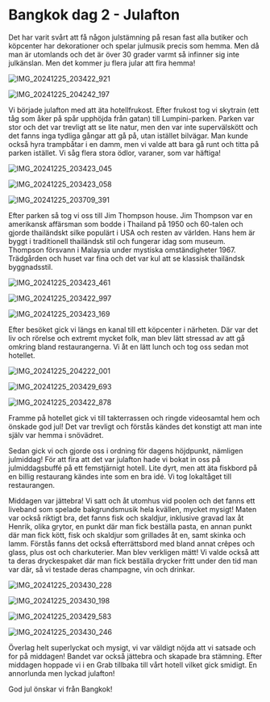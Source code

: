 # Bangkok dag 2 - Julafton

Det har varit svårt att få någon julstämning på resan fast alla butiker och köpcenter har dekorationer och spelar julmusik precis som hemma. Men då man är utomlands och det är över 30 grader varmt så infinner sig inte julkänslan. Men det kommer ju flera jular att fira hemma! 

![IMG_20241225_203422_921](https://github.com/user-attachments/assets/1aa78847-4efb-42ee-b36e-c98fdb752cfc)

![IMG_20241225_204242_197](https://github.com/user-attachments/assets/4cc56d89-7522-4007-a991-690e71782858)



Vi började julafton med att äta hotellfrukost. Efter frukost tog vi skytrain (ett tåg som åker på spår upphöjda från gatan) till Lumpini-parken. Parken var stor och det var trevligt att se lite natur, men den var inte supervälskött och det fanns inga tydliga gångar att gå på, utan istället bilvägar. Man kunde också hyra trampbåtar i en damm, men vi valde att bara gå runt och titta på parken istället. Vi såg flera stora ödlor, varaner, som var häftiga! 

![IMG_20241225_203423_045](https://github.com/user-attachments/assets/5261cfd7-bf51-4cc7-b41d-dcee426ef969)


![IMG_20241225_203423_058](https://github.com/user-attachments/assets/9c8238ed-762f-477b-9bfd-d8c288c434fd)


![IMG_20241225_203709_391](https://github.com/user-attachments/assets/2287548a-b047-43f4-99f5-dccd0f0da46e)


Efter parken så tog vi oss till Jim Thompson house. Jim Thompson var en amerikansk affärsman som bodde i Thailand på 1950 och 60-talen och gjorde thailändskt silke populärt i USA och resten av världen. Hans hem är byggt i traditionell thailändsk stil och fungerar idag som museum. Thompson försvann i Malaysia under mystiska omständigheter 1967. Trädgården och huset var fina och det var kul att se klassisk thailändsk byggnadsstil. 

![IMG_20241225_203423_461](https://github.com/user-attachments/assets/0ec8368b-c18e-4f81-af90-65b2f3449866)


![IMG_20241225_203422_997](https://github.com/user-attachments/assets/e1ea70f4-dcf8-4e10-bb6f-6168475491e6)


![IMG_20241225_203423_169](https://github.com/user-attachments/assets/f6a26b1c-9d84-4e05-82e8-b1527d194099)


Efter besöket gick vi längs en kanal till ett köpcenter i närheten. Där var det liv och rörelse och extremt mycket folk, man blev lätt stressad av att gå omkring bland restaurangerna. Vi åt en lätt lunch och tog oss sedan mot hotellet. 

![IMG_20241225_204222_001](https://github.com/user-attachments/assets/1fc160a9-a766-43e8-9c53-62c983e3d8dd)



![IMG_20241225_203429_693](https://github.com/user-attachments/assets/98ffc627-e294-43cf-8755-b3082722719a)


![IMG_20241225_203422_878](https://github.com/user-attachments/assets/3e839758-7067-4ec4-a90f-e2020f19edc5)


Framme på hotellet gick vi till takterrassen och ringde videosamtal hem och önskade god jul! Det var trevligt och förstås kändes det konstigt att man inte själv var hemma i snövädret. 

Sedan gick vi och gjorde oss i ordning för dagens höjdpunkt, nämligen julmiddag! För att fira att det var julafton hade vi bokat in oss på julmiddagsbuffé på ett femstjärnigt hotell. Lite dyrt, men att äta fiskbord på en billig restaurang kändes inte som en bra idé. Vi tog lokaltåget till restaurangen. 

Middagen var jättebra! Vi satt och åt utomhus vid poolen och det fanns ett liveband som spelade bakgrundsmusik hela kvällen, mycket mysigt! Maten var också riktigt bra, det fanns fisk och skaldjur, inklusive gravad lax åt Henrik, olika grytor, en punkt där man fick beställa pasta, en annan punkt där man fick kött, fisk och skaldjur som grillades åt en, samt skinka och lamm. Förstås fanns det också efterrättsbord med bland annat crêpes och glass, plus ost och charkuterier. Man blev verkligen mätt! Vi valde också att ta deras dryckespaket där man fick beställa drycker fritt under den tid man var där, så vi testade deras champagne, vin och drinkar. 


![IMG_20241225_203430_228](https://github.com/user-attachments/assets/72872133-fde0-4516-91cf-e472b3fbb49e)


![IMG_20241225_203430_198](https://github.com/user-attachments/assets/4002e551-609d-4450-9d15-a010bb462932)


![IMG_20241225_203429_583](https://github.com/user-attachments/assets/a80b59b3-c86c-4cba-9402-770dc450ea23)


![IMG_20241225_203430_246](https://github.com/user-attachments/assets/03ddb1b0-d3b8-448d-b39e-4fcb4ddfced9)


Överlag helt superlyckat och mysigt, vi var väldigt nöjda att vi satsade och for på middagen! Bandet var också jättebra och skapade bra stämning. Efter middagen hoppade vi i en Grab tillbaka till vårt hotell vilket gick smidigt. En annorlunda men lyckad julafton! 

God jul önskar vi från Bangkok! 
